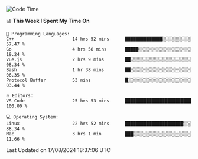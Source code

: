 
<!--START_SECTION:waka-->
![Code Time](http://img.shields.io/badge/Code%20Time-2%2C373%20hrs%2010%20mins-blue)

📊 **This Week I Spent My Time On** 

```text
💬 Programming Languages: 
C++                      14 hrs 52 mins      ██████████████░░░░░░░░░░░   57.47 % 
Go                       4 hrs 58 mins       █████░░░░░░░░░░░░░░░░░░░░   19.24 % 
Vue.js                   2 hrs 9 mins        ██░░░░░░░░░░░░░░░░░░░░░░░   08.34 % 
Bash                     1 hr 38 mins        ██░░░░░░░░░░░░░░░░░░░░░░░   06.35 % 
Protocol Buffer          53 mins             █░░░░░░░░░░░░░░░░░░░░░░░░   03.44 % 

🔥 Editors: 
VS Code                  25 hrs 53 mins      █████████████████████████   100.00 % 

💻 Operating System: 
Linux                    22 hrs 52 mins      ██████████████████████░░░   88.34 % 
Mac                      3 hrs 1 min         ███░░░░░░░░░░░░░░░░░░░░░░   11.66 % 
```


 Last Updated on 17/08/2024 18:37:06 UTC
<!--END_SECTION:waka-->

